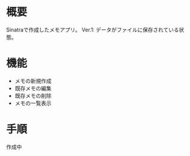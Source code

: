 # 概要
Sinatraで作成したメモアプリ。
Ver.1: データがファイルに保存されている状態。

# 機能
- メモの新規作成
- 既存メモの編集
- 既存メモの削除
- メモの一覧表示

# 手順
作成中